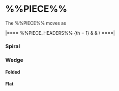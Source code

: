 # %%PIECE%%

The %%PIECE%% moves as

|====
%%PIECE_HEADERS%%
{th = 1} 
       &
       & \\
====|

### Spiral

### Wedge

#### Folded

#### Flat
